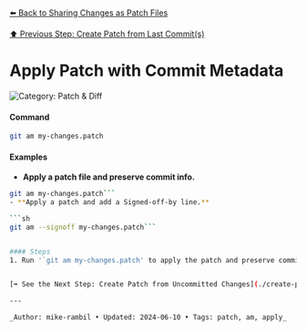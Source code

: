 [⬅️ Back to Sharing Changes as Patch Files](./sharing-changes-as-patch-files.md)

[⬆️ Previous Step: Create Patch from Last Commit(s)](./create-patch-from-last-commit-s.md)

# Apply Patch with Commit Metadata


![Category: Patch & Diff](https://img.shields.io/badge/Category-Patch%20%26%20Diff-blue)

#### Command
```sh
git am my-changes.patch
```

#### Examples
- **Apply a patch file and preserve commit info.**

```sh
git am my-changes.patch```
- **Apply a patch and add a Signed-off-by line.**

```sh
git am --signoff my-changes.patch```


#### Steps
1. Run '`git am my-changes.patch' to apply the patch and preserve commit messages, authorship, and timestamps`.


[➡️ See the Next Step: Create Patch from Uncommitted Changes](./create-patch-from-uncommitted-changes.md)

---

_Author: mike-rambil • Updated: 2024-06-10 • Tags: patch, am, apply_

